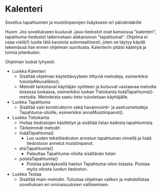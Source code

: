 # Kalenteri
Sovellus tapahtumien ja muistiinpanojen lisäykseen eri päivämäärille

Huom: Jos sovellukseen kuuluvat .java-tiedostot ovat kansiossa "kalenteri", tapahtuma-tiedostot tallennetaan  alakansioon "tapahtumat". Ohjelma ei osaa vielä(!) luoda tätä kansiota automaattisesti, joten se täytyy käydä tekemässä itse ennen ohjelman suoritusta. Kalenterin pitäisi kääntyä ja toimia jotenkuten.

Ohjelman luokat lyhyesti:

- Luokka Kalenteri
  - Sisältää ohjelman käytettävyyteen liittyviä metodeja, esimerkiksi tulostaAlkuvalikko().
  - Metodit tarkistavat käyttäjän syötteen ja kutsuvat vastaavaa metodia toisessa luokassa, esimerkiksi luokan Tietokanta lisääTapahtuma()-metodia. Metodeista saatu tieto tulostetaan käyttäjälle.
- Luokka Tapahtuma
  - Sisältää vain konstruktorin sekä havainnointi- ja asetusmetodeja Tapahtuma-olioille, esimerkiksi annaMuistiinpanot().
- Luokka Tietokanta
  - Hoitaa tiedostojen käsittelyn ja sisältää listan kaikista tapahtumista
  - Tärkeimmät metodit:
   - lisääTapahtuma()
     - Luo uuden tekstitiedoston annetun tapahtuman nimellä ja lisää tiedostoon annetut muistiinpanot.
   - etsiTapahtumia()
     - Palauttaa Tapahtuma-olioita sisältävän listan
   - poistaTapahtumia()
     - Poistaa päiväyksellä haetun Tapahtuma-olion listasta. Poistaa myös oliosta luodun tiedoston.
- Luokka Testaa
  - Sisältää main-metodin. Tulostaa ohjelman valikon ja mahdollistaa sovelluksen eri ominaisuuksien valitsemisen.

